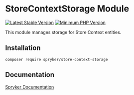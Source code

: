 # StoreContextStorage Module
[![Latest Stable Version](https://poser.pugx.org/spryker/store-context-storage/v/stable.svg)](https://packagist.org/packages/spryker/store-context-storage)
[![Minimum PHP Version](https://img.shields.io/badge/php-%3E%3D%208.3-8892BF.svg)](https://php.net/)

This module manages storage for Store Context entities.

## Installation

```
composer require spryker/store-context-storage
```

## Documentation

[Spryker Documentation](https://docs.spryker.com)
